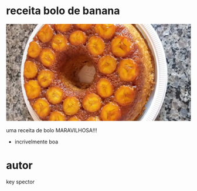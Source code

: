 # receita bolo de banana
![](./img/bolobanana.webp)

uma receita de bolo MARAVILHOSA!!!

* incrivelmente boa

# autor
key spector
